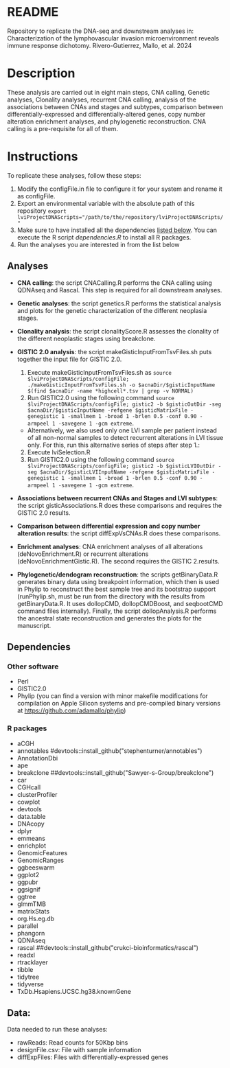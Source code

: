 # README
Repository to replicate the DNA-seq and downstream analyses in: Characterization of the lymphovascular invasion microenvironment reveals immune response dichotomy. Rivero-Gutierrez, Mallo, et al. 2024

# Description
These analysis are carried out in eight main steps, CNA calling, Genetic analyses, Clonality analyses, recurrent CNA calling, analysis of the associations between CNAs and stages and subtypes, comparison between differentially-expressed and differentially-altered genes, copy number alteration enrichment analyses, and phylogenetic reconstruction. CNA calling is a pre-requisite for all of them.

# Instructions
To replicate these analyses, follow these steps:
1. Modify the configFile.in file to configure it for your system and rename it as configFile. 
2. Export an environmental variable with the absolute path of this repository `export lviProjectDNAScripts="/path/to/the/repository/lviProjectDNAScripts/"`
3. Make sure to have installed all the dependencies [listed below](##dependencies). You can execute the R script *dependencies.R* to install all R packages.
4. Run the analyses you are interested in from the list below

## Analyses
- **CNA calling**: the script CNACalling.R performs the CNA calling using QDNAseq and Rascal. This step is required for all downstream analyses.

- **Genetic analyses**: the script genetics.R performs the statistical analysis and plots for the genetic characterization of the different neoplasia stages.

- **Clonality analysis**: the script clonalityScore.R assesses the clonality of the different neoplastic stages using breakclone.

- **GISTIC 2.0 analysis**: the script makeGisticInputFromTsvFiles.sh puts together the input file for GISTIC 2.0.
    1. Execute makeGisticInputFromTsvFiles.sh as `source $lviProjectDNAScripts/configFile; ./makeGisticInputFromTsvFiles.sh -o $acnaDir/$gisticInputName $(find $acnaDir -name *highcell*.tsv | grep -v NORMAL)`
    2. Run GISTIC2.0 using the following command `source $lviProjectDNAScripts/configFile; gistic2 -b $gisticOutDir -seg $acnaDir/$gisticInputName -refgene $gisticMatrixFile -genegistic 1 -smallmem 1 -broad 1 -brlen 0.5 -conf 0.90 -armpeel 1 -savegene 1 -gcm extreme`.
    - Alternatively, we also used only one LVI sample per patient instead of all non-normal samples to detect recurrent alterations in LVI tissue only. For this, run this alternative series of steps after step 1.:
    2. Execute lviSelection.R
    3. Run GISTIC2.0 using the following command `source $lviProjectDNAScripts/configFile; gistic2 -b $gisticLVIOutDir -seg $acnaDir/$gisticLVIInputName -refgene $gisticMatrixFile -genegistic 1 -smallmem 1 -broad 1 -brlen 0.5 -conf 0.90 -armpeel 1 -savegene 1 -gcm extreme`.

- **Associations between recurrent CNAs and Stages and LVI subtypes**: the script gisticAssociations.R does these comparisons and requires the GISTIC 2.0 results.

- **Comparison between differential expression and copy number alteration results**: the script diffExpVsCNAs.R does these comparisons.

- **Enrichment analyses**: CNA enrichment analyses of all alterations (deNovoEnrichment.R) or recurrent alterations (deNovoEnrichmentGistic.R). The second requires the GISTIC 2.results.

- **Phylogenetic/dendogram reconstruction**: the scripts getBinaryData.R generates binary data using breakpoint information, which then is used in Phylip to reconstruct the best sample tree and its bootstrap support (runPhylip.sh, must be run from the directory with the results from getBinaryData.R. It uses dollopCMD, dollopCMDBoost, and seqbootCMD command files internally). Finally, the script dollopAnalysis.R performs the ancestral state reconstruction and generates the plots for the manuscript.

## Dependencies

### Other software
- Perl
- GISTIC2.0
- Phylip (you can find a version with minor makefile modifications for compilation on Apple Silicon systems and pre-compiled binary versions at https://github.com/adamallo/phylip)

### R packages
- aCGH
- annotables #devtools::install_github("stephenturner/annotables")
- AnnotationDbi
- ape
- breakclone ##devtools::install_github("Sawyer-s-Group/breakclone")
- car
- CGHcall
- clusterProfiler
- cowplot
- devtools
- data.table
- DNAcopy
- dplyr
- emmeans
- enrichplot
- GenomicFeatures
- GenomicRanges
- ggbeeswarm
- ggplot2
- ggpubr
- ggsignif
- ggtree
- glmmTMB
- matrixStats
- org.Hs.eg.db
- parallel
- phangorn
- QDNAseq
- rascal ##devtools::install_github("crukci-bioinformatics/rascal")
- readxl
- rtracklayer
- tibble
- tidytree
- tidyverse
- TxDb.Hsapiens.UCSC.hg38.knownGene

## Data:
Data needed to run these analyses:
- rawReads: Read counts for 50Kbp bins
- designFile.csv: File with sample information
- diffExpFiles: Files with differentially-expressed genes
